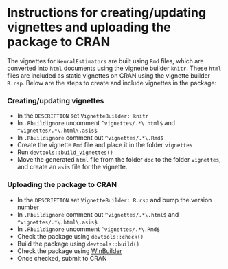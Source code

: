 # Instructions for creating/updating vignettes and uploading the package to CRAN

The vignettes for `NeuralEstimators` are built using `Rmd` files, which are converted into `html` documents using the vignette builder `knitr`. These `html` files are included as static vignettes on CRAN using the vignette builder `R.rsp`. Below are the steps to create and include vignettes in the package:

### Creating/updating vignettes

- In the `DESCRIPTION` set `VignetteBuilder: knitr`
- In `.Rbuildignore` uncomment `^vignettes/.*\.html$` and `^vignettes/.*\.html\.asis$` 
- In `.Rbuildignore` comment out `^vignettes/.*\.Rmd$`
- Create the vignette `Rmd` file and place it in the folder `vignettes`
- Run `devtools::build_vignettes()`
- Move the generated `html` file from the folder `doc` to the folder `vignettes`, and create an `asis` file for the vignette.  

### Uploading the package to CRAN

- In the `DESCRIPTION` set `VignetteBuilder: R.rsp` and bump the version number
- In `.Rbuildignore` comment out `^vignettes/.*\.html$` and `^vignettes/.*\.html\.asis$` 
- In `.Rbuildignore` uncomment `^vignettes/.*\.Rmd$`
- Check the package using `devtools::check()`
- Build the package using `devtools::build()`
- Check the package using [WinBuilder](https://win-builder.r-project.org/)
- Once checked, submit to CRAN 